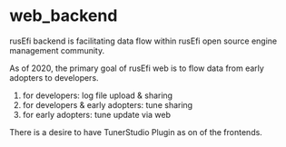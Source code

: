 # web_backend

rusEfi backend is facilitating data flow within rusEfi open source engine management community.

As of 2020, the primary goal of rusEfi web is to flow data from early adopters to developers.

1) for developers: log file upload & sharing
1) for developers & early adopters: tune sharing
1) for early adopters: tune update via web



There is a desire to have TunerStudio Plugin as on of the frontends.
